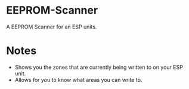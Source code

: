 # EEPROM-Scanner
A EEPROM Scanner for an ESP units.

# Notes
- Shows you the zones that are currently being written to on your ESP unit.
- Allows for you to know what areas you can write to.
